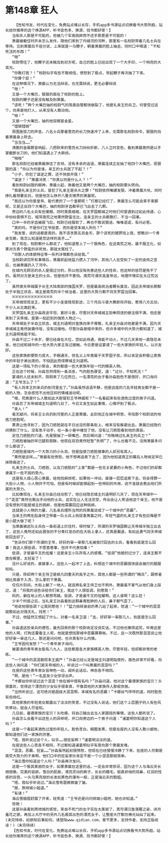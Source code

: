 # 第148章 狂人
        【告知书友，时代在变化，免费站点难以长存，手机app多书源站点切换看书大势所趋，站长给你推荐的这个换源APP，听书音色多、换源、找书都好使！】
       当街杀人那是不可能的，但被几个军痞挑衅而不还手那更是不可能的！
       萧晨被截住时并未怎么发作，随他们来到了内城河的河畔，那里有一名校尉带着几名士兵在等待。见到萧晨后不容分说，上来就是一马鞭子，朝着萧晨的脸上抽去，同时口中喝道：“不知死活的东西！”
       “啪”
       校尉愣住了，他鞭子还未触及到对方呢，自己的脸上已经出现了一个大手印，一个响亮的大耳光。
       “你敢打我？！”校尉似乎有些不敢相信，愤怒到了极点，举起鞭子再次抽了下来。
       “你算个屁！”
       在这种情况下，萧晨认为无法辩说，也无需辩说，更无必要辩说
       “啪！”
       又是一个大嘴巴，狠狠的扇在了校尉的脸上。
       校尉的鞭子还是没有触及到萧晨。
       “该死！”两个大嘴巴抽的校尉气的简直血管都快崩裂了，他是礼亲王的兵卫，何曾受过这个，向来是他打人，从来没有人敢动他。
       “啪！”
       又是一个大嘴巴，抽的他双眼冒金星。
       “铿锵铿锵”
       周围是拔刀的声音，八名士兵擎着雪亮的长刀快速冲了上来，无需那名校尉命令，狠狠的向着萧晨身上砍去。
       “当当当……”
       清脆的金属颤音响起，八把砍来的雪亮长刀纷纷折断，八人立时变色，看到萧晨竟然是以手掌截断长刀的，他们知道遇上了大麻烦。
       “啪啪”
       那名校尉已经被萧晨揪住了衣领，没有多余的话语，萧晨连续正反抽了他四个大嘴巴，恶狠狠的道：“你以为你是谁，亲王的士兵就了不起？！”
       “小子，你犯了谋逆之罪，还不快放开我！”
       “谋逆？！”萧晨冷笑：“你真以你是什么人？！”
       看到校尉凶狠的眼神，萧晨火起，揪着他又是两个大嘴巴，抽的校尉蒙头转向。
       “我是礼亲王的士兵，冒犯了礼亲王是杀头之罪！”校尉依然嘴硬发狠，冲着萧晨大吼，同时挣扎着想要反抗，但是他怎么挣开八重天境界的萧晨呢。
       “我还以为你是皇帝、能代表的了一个皇朝呢！”打都已经打了，萧晨怎么可能会束手束脚呢，又是正反四个大嘴巴，抽的校尉牙齿都早已飞出去了几颗。
       旁边的八名士兵有些傻眼，同时畏畏缩缩，在天罗国都城之时他们何曾遇到过如此待遇，心中纷纷畏惧不已，暗骂南荒之地果然野蛮无比，连亲王的士兵都敢打，不当一回事。
       口中一半的牙齿被扇飞后，校尉已经服软了，再也不敢说狠话，唯唯诺诺，有问必答。
       “真的吗，不是你们王爷授意，而你是受本城人所托？”
       “我发誓，说的话都是真的。我不该贪那五百金币，那个该死的猪猡找上我，想教训一个青皮无赖，我怎么知道是您这样的高手……”
       到了现在，校尉都什么都说了，他知道惹上了一个狠角色，在这南荒之地，最不服王化，如果对方真个野蛮的杀死他，那就太冤枉了。
       “将那人的体貌特征等一系列详情都告诉给我。”
       当校尉讲完所有事情后，萧晨抓起他猛力掼入了河中，其他八人在受到了一定的皮肉之苦后，也被萧晨扔入了河中。
       在城内无顾忌的杀人是很过分的，所以他没有伤害这些人的性命，但这样的惩罚是免不了的。虽然对方是亲王的士兵，但是他并不害怕，南荒可谓天高皇帝远，地理环境实在太过荒远了。
       虽然隶天帝城属于长生大陆南部的强国天罗，但是最高统治者鞭长莫及，因此天帝城长期都处于半独立状态，城主是南荒的半个统治者，这里的大势力都不将天罗国当回事。
       ※※※※※※※※※※※※※
       天帝城惊现龙王，更有不少小圣兽隐现影迹，三个月后斗兽大赛即将开始，惹得八方云动，不少人从北面赶来。
       天罗国礼亲王孙淼政途平坦，甚好斗兽，尽管对天帝城城主阳奉阴违的做法很不满，但还是来到了天帝城，是第一批赶到的强势人物之一。
       天帝城处于半自立状态，城主刘道明对皇族向来不尊敬，礼亲王孙淼对他甚是不满，因为天帝城城主竟然装聋作哑，没有迎接他。尽管孙淼是暗中来的，但许多城中的大势力都知道了，城主刘道明焉能不知。
       孙淼不过二十余岁，便已经身在大位，受如此待遇，焉能不动火，不过几天来他一直隐忍未发。他已经和城中的一些大势力家主有过接触，今日更是设宴请了一些大家族的年轻人，以示友好。
       这些家族即便势力庞大，手眼通天，但名义上毕竟属于天罗国子民，所以肯定会积极让家族中的年轻子弟出席的，不怕因此而得罪城主刘道明。
       这是一场私下的小聚会，来的都是一些大家族年轻一代的精英人物。
       正在这个时候，孙淼忽然得到一条消息，气的脸色骤变，道：“过分，不知死活！”
       宴请的人还未到齐，刚刚来了几位而已，一名漂亮的女子看孙淼脸色不是很好，开口询问道：“王爷怎么了？”
       “有人将本王的亲兵扔到河里去了。”孙淼虽然话语平静，但是这座的几名年轻男女都不是一般的人物，怎会感觉不出他压抑的情绪波动呢。
       “哦，究竟是什么人敢如此大胆冒犯王爷神威呢？”一名看起来有些酒色过度的男子问道。
       孙淼忍了天帝城城主刘道明几日了，今日又发生如此事情，心情坏到了极点。
       “来人！”
       毫无疑问，将亲王士兵扔到河里的人正是萧晨，此刻他正在城中转悠，寻找那个校尉说的地痞刀疤脸呢。
       果真让他寻到了，因为刀疤脸就在平日出没的那条街上，根本没有躲避出去。萧晨已经隐约间猜到了什么，没有急于动手，在一条小巷中堵住了他，没有让刀疤脸看到他的真容。
       定住刀疤脸的穴道，先是狠抽了一顿嘴巴，而后喝问道：“你贿赂过礼亲王的兵卫？”
       刀疤脸被抽的早已腿软筋酥，他现在双目竟然短暂“失明”了，什么也看不见，没用萧晨多问什么都说了。
       刀疤脸是城内一个大势力的小头目，但是指使刀疤脸做事的人却另有其人。
       “果然是这样……”萧晨有些愤怒。他不想再追索下去了，因为他知道真正的幕后人物肯定早已抹除痕迹了。
       礼亲王的士兵、刀疤脸、以及刀疤脸的“上家”都是一些无关紧要的小角色，不过他们的却都隶属于一些不弱的势力。
       这是有人成心恶心萧晨，给他找麻烦呢，如果他一冲动，直接一层层追索下去，将会得罪一大批小人物，小人物并不可怕，但是有时候却能够起到一些特别的作用，说不准就会惹出他们所属的大势力。
       比如像现在，礼亲王孙淼已经动怒了，他已经隐忍城主刘道明好几天了，现在天帝城中一个“混混”竟然也敢出手动他的士兵，这实在让人无法忍受，传出会让人笑话他这个亲王。他不是没有想到可能是城主的挑衅，但是他需要回应这种挑衅。
       这就是小人物的力量，几名亲兵理所当然的将萧晨说成了一个城中的“恶霸”。
       当亲王的两名贴身侍卫带着一队士兵上街捉拿萧晨之时，年轻气盛的礼亲王才有些后悔是不是小题大做了呢？
       当萧晨被这队士兵在一条街道上拦住时，顿时恼了，所谓的天罗强国都让天帝城半独立出去了，这些人竟然还如此嚣张的不分青红皂白的在大街上拿人，还真是霸道，有如此勇气将天帝城收回去好了。
       “告诉你们那个所谓的王爷，好好的审一审那几名被我打回去的士兵，看看到底是怎么回事！我这人很低调，不愿意惹事，但并不代表怕事！”
       低调，才是最牛叉的炫耀！这是亲王小队所有人的感慨，“低调”他娘的过分了，连亲王都不放在眼里，太狂妄了！
       没什么好说的，直接拿人，这些人一起冲了上去，料想这个城中的恶霸很快就会被打的服服帖帖。
       只是，除却两个亲王侍卫是蜕凡四重天的高手之外，其他人都是一些所谓的“精兵”，跟修者相比简直不入流，怎么拿的下萧晨。
       仅仅片刻间，大街上躺了一地人，就连两名亲王侍卫也不例外，萧晨毫不客气从他们身上踩过，道：“将我的话告诉给你们亲王，我这个人很低调，别惹我！”
       妈的，躺在地上的人都想骂娘。低调，才是最牛叉的炫耀啊。这人谁啊？这么狂！
       少半个时辰之后，当礼亲王孙淼看到这群鼻青脸肿的人后，鼻子都气歪了。
       “他说他很低调？让我别惹他？！”猛力拍碎身前的茶几站了起来，怒道：“一个城中的混混就敢如此对我无礼，找死！”
       不过，他猛然又想起了什么，对着一名亲卫道：“去，好好审一审那几人，到底是怎么回事。”
       孙淼道这些亲兵的德性，最先回来的那个校尉肯定没说实话，不过他也懒得追究，毕竟这是他的人啊，打狗还要看主人呢，他就是想找那城中恶霸算算帐。不过，这一次既然那混混说让他好好审一审这几人，那还是问问吧，也许真有什么内情。
       “王爷因何发怒？”一个青年男子询问。
       被宴请的青年男女能有八九人，这些都是各大家族精英人物，尽管年轻，但却都非常的老练。
       “一个城中的混混藐视本王威严！”孙淼已经认定是城主刘道明指使的，面色非常不好看，向这些人询问道：“你们是天帝城的人，听说过一个叫萧晨的混混吗？”
       在座的这些青年男女皆神色一动，闻听此话后，神态各不相同。
       “啊，是他！”一名蓝发少女惊讶出声。
       “卡娜丝你听说过这个混混？他在城中很有名吗？”孙淼问道，他对这个曼德家族的宝贝丫头很喜欢，觉得这个漂亮的少女似乎很率真，不像其他的大家族传人那般世故。
       “当然听说过，这可绝对是超级大混混啊，本城有名的恶霸！”卡娜丝气呼呼的道，同时脸色有些绯红。
       其他家族的年轻男女都露出了淡淡的笑意，不过没有人说话，他们这个上层圈子的人有些风吹草动，就会人尽皆知。
       几日前，曼德家族的宝贝丫头吃瘪，将自己输出去当人家跟班的事情，这些人都听说了。
       孙淼怎么会看不出这些人的异样呢，开口向旁边的一个男子问道：“诸葛明你知道这个人吗？”
       这是一个看起来酒色过度的年轻人，脸色苍白，眼圈发黑，但是在座的人没有人敢小觑他，都知道他们这一家族的厉害。
       “唔，我听说过这个人，似乎……很狂妄啊！”诸葛明淡淡的道。
       在座这些人心思各不相同，不过都知道诸葛明似乎有意向那个萧晨发难。
       “混混，恶霸，狂妄……”孙淼虽然起初很愤怒，但现在已经慢慢冷静了下来，在座的人可都是南荒大势力的子弟啊，他们口中的狂妄家伙肯定不是一个小混混那般简单。
       “海云雪你知道这个人吗？”孙淼再次发问。
       这是一个极其美丽的女子，如果萧晨在这里的话，一定会非常惊讶，因为这个人与海云天长相很像。完美的容颜，雪白的肌肤，清亮灵动的眸子，长长的睫毛，挺直娇俏的琼鼻，红润的性感的双唇，一头乌黑亮丽的长发如黑色的瀑布一般，正是海云天的胞姐。
       “唔，我似乎听说过。”海云雪弯眉微微皱了皱。
       “报，燕倾城小姐道。”
       “有请！”
       海云雪娥眉舒展了开来，轻笑道：“王爷还是问问倾城小姐吧，她也许知道。”
       惊艳！
       这是孙淼看到燕倾城的感觉，来自不死门的女子实在太美丽了，真可谓沉鱼落雁之姿，闭月羞花之貌，再加上大厅中的另外几名极其出色的漂亮女子，让整座大厅都仿佛光灿灿了起来。(未完待续，如欲知后事如何，请登陆www.qidian.com，章节更多，支持作者，支持正版阅读！)（未完待续）
       【告知书友，时代在变化，免费站点难以长存，手机app多书源站点切换看书大势所趋，站长给你推荐的这个换源APP，听书音色多、换源、找书都好使！】